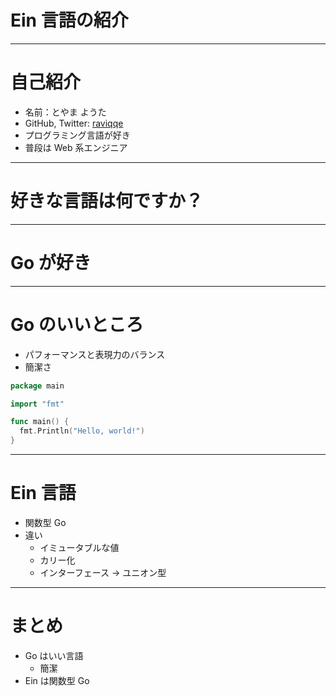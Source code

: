 # Ein 言語の紹介

---

# 自己紹介

- 名前：とやま ようた
- GitHub, Twitter: [raviqqe](https://github.com/raviqqe)
- プログラミング言語が好き
- 普段は Web 系エンジニア

---

# 好きな言語は何ですか？

---

# Go が好き

---

# Go のいいところ

- パフォーマンスと表現力のバランス
- 簡潔さ

```go
package main

import "fmt"

func main() {
  fmt.Println("Hello, world!")
}
```

<!--
- 引き算でできた言語
-->

---

# Ein 言語

- 関数型 Go
- 違い
  - イミュータブルな値
  - カリー化
  - インターフェース -> ユニオン型

---

# まとめ

- Go はいい言語
  - 簡潔
- Ein は関数型 Go
